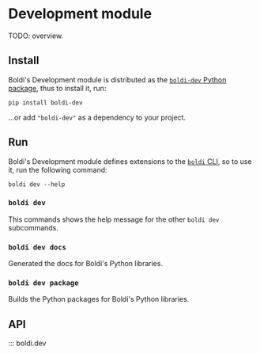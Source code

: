 # Development module

TODO: overview.

## Install

Boldi's Development module is distributed as the
[`boldi-dev` Python package](https://pypi.org/project/boldi-XXX/),
thus to install it, run:

```shell
pip install boldi-dev
```

...or add `"boldi-dev"` as a dependency to your project.

## Run

Boldi's Development module defines extensions to the [`boldi` CLI](cli.md),
so to use it, run the following command:

```shell
boldi dev --help
```

### `boldi dev`

This commands shows the help message for the other `boldi dev` subcommands.

### `boldi dev docs`

Generated the docs for Boldi's Python libraries.

### `boldi dev package`

Builds the Python packages for Boldi's Python libraries.

## API

::: boldi.dev
